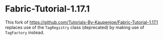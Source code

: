 # Fabric-Tutorial-1.17.1
This fork of https://github.com/Tutorials-By-Kaupenjoe/Fabric-Tutorial-1.17.1 replaces use of the `TagRegistry` class (deprecated) by making use of `TagFactory` instead.
